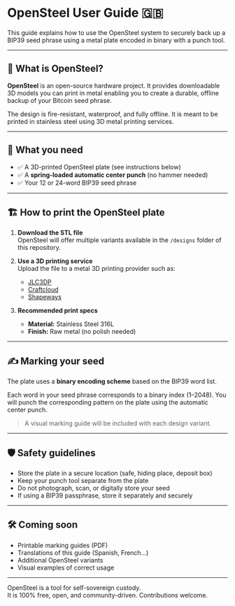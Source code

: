 # OpenSteel User Guide 🇬🇧

This guide explains how to use the OpenSteel system to securely back up a BIP39 seed phrase using a metal plate encoded in binary with a punch tool.

---

## 🧱 What is OpenSteel?

**OpenSteel** is an open-source hardware project. It provides downloadable 3D models you can print in metal enabling you to create a durable, offline backup of your Bitcoin seed phrase.

The design is fire-resistant, waterproof, and fully offline. It is meant to be printed in stainless steel using 3D metal printing services.

---

## 🔧 What you need

- ✅ A 3D-printed OpenSteel plate (see instructions below)
- ✅ A **spring-loaded automatic center punch** (no hammer needed)
- ✅ Your 12 or 24-word BIP39 seed phrase

---

## 🏗️ How to print the OpenSteel plate

1. **Download the STL file**  
   OpenSteel will offer multiple variants  available in the `/designs` folder of this repository.

2. **Use a 3D printing service**  
   Upload the file to a metal 3D printing provider such as:
   - [JLC3DP](https://jlc3dp.com/)
   - [Craftcloud](https://craftcloud3d.com/)
   - [Shapeways](https://www.shapeways.com/)

3. **Recommended print specs**
   - **Material:** Stainless Steel 316L
   - **Finish:** Raw metal (no polish needed)

---

## ✍️ Marking your seed

The plate uses a **binary encoding scheme** based on the BIP39 word list.

Each word in your seed phrase corresponds to a binary index (1–2048). You will punch the corresponding pattern on the plate using the automatic center punch.

> A visual marking guide will be included with each design variant.

---

## 🛡️ Safety guidelines

- Store the plate in a secure location (safe, hiding place, deposit box)
- Keep your punch tool separate from the plate
- Do not photograph, scan, or digitally store your seed
- If using a BIP39 passphrase, store it separately and securely

---

## 🛠️ Coming soon

- Printable marking guides (PDF)
- Translations of this guide (Spanish, French…)
- Additional OpenSteel variants
- Visual examples of correct usage

---

OpenSteel is a tool for self-sovereign custody.  
It is 100% free, open, and community-driven. Contributions welcome.
